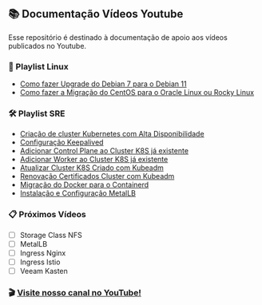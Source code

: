 ##  📚  Documentação Vídeos Youtube

Esse repositório é destinado à documentação de apoio aos vídeos publicados no Youtube.

### 🐧 Playlist Linux

- [Como fazer Upgrade do Debian 7 para o Debian 11](https://github.com/jedchaves/youtube/wiki/upgrade_debian)
- [Como fazer a Migração do CentOS para o Oracle Linux ou Rocky Linux](https://github.com/jedchaves/youtube/wiki/migracao_centos)

### 🛠️ Playlist SRE

- [Criação de cluster Kubernetes com Alta Disponibilidade](https://github.com/jedchaves/youtube/wiki/cluster_k8s)
- [Configuração Keepalived](https://github.com/jedchaves/youtube/wiki/conf_keepalived)
- [Adicionar Control Plane ao Cluster K8S já existente](https://github.com/jedchaves/youtube/wiki/add_controlplane)
- [Adicionar Worker ao Cluster K8S já existente](https://github.com/jedchaves/youtube/wiki/add_worker)
- [Atualizar Cluster K8S Criado com Kubeadm](https://github.com/jedchaves/youtube/wiki/upgrade_k8s)
- [Renovação Certificados Cluster com Kubeadm](https://github.com/jedchaves/youtube/wiki/renew_cert)
- [Migração do Docker para o Containerd](https://github.com/jedchaves/youtube/wiki/docker_to_containerd)
- [Instalação e Configuração MetalLB](https://github.com/jedchaves/youtube/wiki/metallb)

### 📋 Próximos Vídeos
- [ ] Storage Class NFS
- [ ] MetalLB
- [ ] Ingress Nginx
- [ ] Ingress Istio
- [ ] Veeam Kasten

### 🎬 [Visite nosso canal no YouTube!](https://www.youtube.com/@jedchaves)
